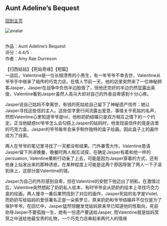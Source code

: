 ## Aunt Adeline’s Bequest
[回到主页](https://boheme130.github.io/Fiction.git.io/)

![avatar](https://i.loli.net/2021/09/10/iDy4p6VFIzK5n8B.png)
<br>
<br>


作品：Aunt Adeline’s Bequest <br>
评分：4.4/5 <br>
作者：Amy Rae Durreson <br>

【归西姑姑】【死姑奇缘】【短篇】 <br>
一战后，Valentine是一位长相清秀的小男生，有一年爷爷不幸去世，Valentine从爷爷手中继承了祖传的巧克力店。在情人节前一天，他的店里突然来了一位神秘顾客Jasper，Jasper在战争中负伤半边脸毁了，但他还完好的半边仍然显露出英俊，Valentine看到Jasper虽然人高马大却对自己的外表自卑感到十分心疼。

Jasper说自己姑妈不幸离世，有钱的死姑给自己留下了神秘遗产信件：她让Jasper寻找这些信的主人。这些信字里行间流露出爱意，事情关乎死姑的名声，然而Valentine心里知道爷爷是txl，他和奶奶结婚只是双方相互之情下的一个约定。正当他疑惑txl爷爷怎么会勾搭上Jasper的姑妈时，他发现装信件的竟是店里的巧克力盒，Jasper的爷爷每年会亲手制作独特的盒子绘画。因此盒子上的画作成为了线索。

两人在爷爷的笔记里寻找了一天都没有结果。门外暴雪大作，Valentine恳请Jasper留下共进晚餐，晚餐时两人相互试探，在确定Jasper有着和他一样的persuation, Valentine果断行动亲了上去，可能是因为Jasper穿着的方式，还有他身上灿发出来的那种诱惑，在某种程度上可能是这两个原因导致了两人一下子滚到床上，这部分是Valentine的错。

Jasper为自己的外形感到自卑，但在Valentine的安慰下他迈出了阴影。在激情过后，Valentine突然想起了奶奶私人绘本，有时爷爷会从奶奶的绘本上寻找巧克力盒的绘画。两人搜寻一番后果然找到了对应的画作，Jasper死姑的名字是Violet, 而奶奶写给姑妈的爱信署名正是一朵紫罗兰，原来奶奶和爷爷结婚并不仅仅是为了保护爷爷。在回忆中，Jasper猛然惊醒发觉姑妈原来早已知道他的性取向，死前劝导Jasper不要孤独一生，她有一份遗产要送给Jasper, 而Valentine就是姑妈冥冥之中送给他最宝贵的礼物，一个巧克力店串起来两代人的情缘
